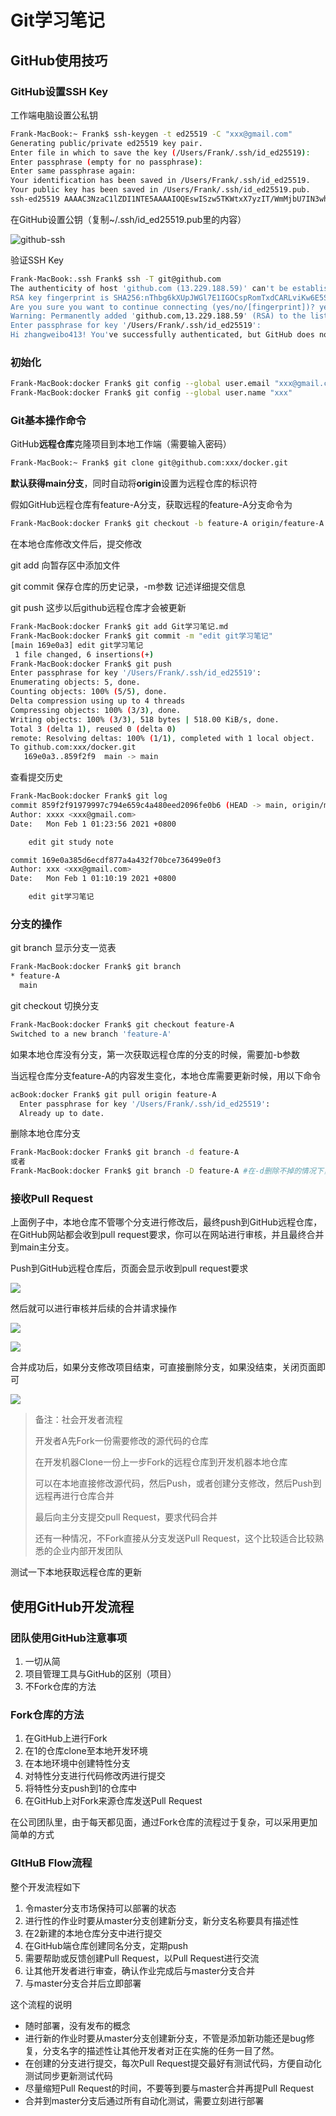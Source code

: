 # Git学习笔记

## GitHub使用技巧

### GitHub设置SSH Key

工作端电脑设置公私钥

```bash
Frank-MacBook:~ Frank$ ssh-keygen -t ed25519 -C "xxx@gmail.com"
Generating public/private ed25519 key pair.
Enter file in which to save the key (/Users/Frank/.ssh/id_ed25519):
Enter passphrase (empty for no passphrase):
Enter same passphrase again:
Your identification has been saved in /Users/Frank/.ssh/id_ed25519.
Your public key has been saved in /Users/Frank/.ssh/id_ed25519.pub.
ssh-ed25519 AAAAC3NzaC1lZDI1NTE5AAAAIOQEswISzw5TKWtxX7yzIT/WmMjbU7IN3whyzaYULprj xxx@gmail.com
```

 在GitHub设置公钥（复制~/.ssh/id_ed25519.pub里的内容）

![github-ssh](./images/github-ssh.png)

验证SSH Key

```bash
Frank-MacBook:.ssh Frank$ ssh -T git@github.com
The authenticity of host 'github.com (13.229.188.59)' can't be established.
RSA key fingerprint is SHA256:nThbg6kXUpJWGl7E1IGOCspRomTxdCARLviKw6E5SY8.
Are you sure you want to continue connecting (yes/no/[fingerprint])? yes
Warning: Permanently added 'github.com,13.229.188.59' (RSA) to the list of known hosts.
Enter passphrase for key '/Users/Frank/.ssh/id_ed25519':
Hi zhangweibo413! You've successfully authenticated, but GitHub does not provide shell access.
```

### 初始化

```bash
Frank-MacBook:docker Frank$ git config --global user.email "xxx@gmail.com"
Frank-MacBook:docker Frank$ git config --global user.name "xxx"
```

### Git基本操作命令

GitHub**远程仓库**克隆项目到本地工作端（需要输入密码）

```bash
Frank-MacBook:~ Frank$ git clone git@github.com:xxx/docker.git
```

**默认获得main分支**，同时自动将**origin**设置为远程仓库的标识符

假如GitHub远程仓库有feature-A分支，获取远程的feature-A分支命令为

```bash
Frank-MacBook:docker Frank$ git checkout -b feature-A origin/feature-A
```

在本地仓库修改文件后，提交修改

git add 向暂存区中添加文件

git commit 保存仓库的历史记录，-m参数 记述详细提交信息

git push 这步以后github远程仓库才会被更新

```bash
Frank-MacBook:docker Frank$ git add Git学习笔记.md
Frank-MacBook:docker Frank$ git commit -m "edit git学习笔记"
[main 169e0a3] edit git学习笔记
 1 file changed, 6 insertions(+)
Frank-MacBook:docker Frank$ git push
Enter passphrase for key '/Users/Frank/.ssh/id_ed25519':
Enumerating objects: 5, done.
Counting objects: 100% (5/5), done.
Delta compression using up to 4 threads
Compressing objects: 100% (3/3), done.
Writing objects: 100% (3/3), 518 bytes | 518.00 KiB/s, done.
Total 3 (delta 1), reused 0 (delta 0)
remote: Resolving deltas: 100% (1/1), completed with 1 local object.
To github.com:xxx/docker.git
   169e0a3..859f2f9  main -> main
```

查看提交历史

```bash
Frank-MacBook:docker Frank$ git log
commit 859f2f91979997c794e659c4a480eed2096fe0b6 (HEAD -> main, origin/main, origin/HEAD)
Author: xxxx <xxx@gmail.com>
Date:   Mon Feb 1 01:23:56 2021 +0800

    edit git study note

commit 169e0a385d6ecdf877a4a432f70bce736499e0f3
Author: xxx <xxx@gmail.com>
Date:   Mon Feb 1 01:10:19 2021 +0800

    edit git学习笔记
```

### 分支的操作

git branch	显示分支一览表

```bash
Frank-MacBook:docker Frank$ git branch
* feature-A
  main
```

git checkout 切换分支

```bash
Frank-MacBook:docker Frank$ git checkout feature-A
Switched to a new branch 'feature-A'
```

如果本地仓库没有分支，第一次获取远程仓库的分支的时候，需要加-b参数

当远程仓库分支feature-A的内容发生变化，本地仓库需要更新时候，用以下命令

```bash
acBook:docker Frank$ git pull origin feature-A
  Enter passphrase for key '/Users/Frank/.ssh/id_ed25519':
  Already up to date.
```

删除本地仓库分支

```bash
Frank-MacBook:docker Frank$ git branch -d feature-A
或者
Frank-MacBook:docker Frank$ git branch -D feature-A	#在-d删除不掉的情况下，强制删除
```

### 接收Pull Request

上面例子中，本地仓库不管哪个分支进行修改后，最终push到GitHub远程仓库，在GitHub网站都会收到pull request要求，你可以在网站进行审核，并且最终合并到main主分支。

Push到GitHub远程仓库后，页面会显示收到pull request要求

![](./images/github-ssh-1.png)

然后就可以进行审核并后续的合并请求操作

![](./images/github-ssh-2.png)

![](./images/github-ssh-3.png)

合并成功后，如果分支修改项目结束，可直接删除分支，如果没结束，关闭页面即可

![](./images/github-ssh-4.png)

> 备注：社会开发者流程
>
> 开发者A先Fork一份需要修改的源代码的仓库
>
> 在开发机器Clone一份上一步Fork的远程仓库到开发机器本地仓库
>
> 可以在本地直接修改源代码，然后Push，或者创建分支修改，然后Push到远程再进行仓库合并
>
> 最后向主分支提交pull Request，要求代码合并
>
> 还有一种情况，不Fork直接从分支发送Pull Request，这个比较适合比较熟悉的企业内部开发团队
>
测试一下本地获取远程仓库的更新

## 使用GitHub开发流程

### 团队使用GitHub注意事项

1. 一切从简
2. 项目管理工具与GitHub的区别（项目）
3. 不Fork仓库的方法

### Fork仓库的方法

1. 在GitHub上进行Fork
2. 在1的仓库clone至本地开发环境
3. 在本地环境中创建特性分支
4. 对特性分支进行代码修改丙进行提交
5. 将特性分支push到1的仓库中
6. 在GitHub上对Fork来源仓库发送Pull Request

在公司团队里，由于每天都见面，通过Fork仓库的流程过于复杂，可以采用更加简单的方式

### GItHuB Flow流程

整个开发流程如下

1. 令master分支市场保持可以部署的状态
2. 进行性的作业时要从master分支创建新分支，新分支名称要具有描述性
3. 在2新建的本地仓库分支中进行提交
4. 在GitHub端仓库创建同名分支，定期push
5. 需要帮助或反馈创建Pull Request，以Pull Request进行交流
6. 让其他开发者进行审查，确认作业完成后与master分支合并
7. 与master分支合并后立即部署

这个流程的说明

- 随时部署，没有发布的概念
- 进行新的作业时要从master分支创建新分支，不管是添加新功能还是bug修复，分支名字的描述性让其他开发者对正在实施的任务一目了然。
- 在创建的分支进行提交，每次Pull Request提交最好有测试代码，方便自动化测试同步更新测试代码
- 尽量缩短Pull Request的时间，不要等到要与master合并再提Pull Request
- 合并到master分支后通过所有自动化测试，需要立刻进行部署





